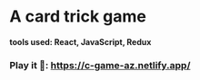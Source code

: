 # A card trick game
#### tools used: React, JavaScript, Redux
### Play it 🚀: https://c-game-az.netlify.app/
